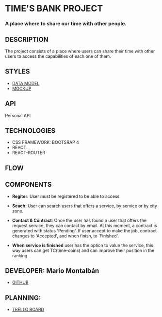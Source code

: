# TIME'S BANK PROJECT
### A place where to share our time with other people.

## DESCRIPTION

The project consists of a place where users can share their time with other users to access the capabilities of each one of them.

## STYLES

- [DATA MODEL](docs/DataModel.png)
- [MOCKUP](docs/Mockup.png)

## API

Personal API

## TECHNOLOGIES

- CSS FRAMEWORK: BOOTSRAP 4
- REACT
- REACT-ROUTER

## FLOW

## COMPONENTS

- **Regiter**: User must be registered to be able to access.

- **Seach**: User can search users that offers a service, by service or by city zone.

- **Contact & Contract**: Once the user has found a user that offers the request service, they can contact by email. At this moment, a contract is generated with status 'Pending'. If user accept to make the job, contract changes to 'Accepted', and when finish, to 'Finished'.

- **When service is finished** user has the option to value the service, this way users can get TC(time-coins) and can improve their position in the ranking.

## DEVELOPER: Mario Montalbán

- [GITHUB](https://github.com/Monty4/Time-Bank/tree/develop)

## PLANNING:
- [TRELLO BOARD](https://trello.com/b/1Gl3tS01/time-bank)